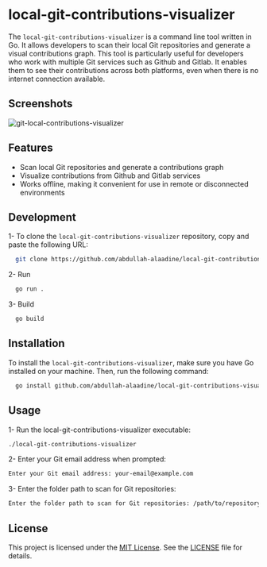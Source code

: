 # local-git-contributions-visualizer

The `local-git-contributions-visualizer` is a command line tool written in Go. It allows developers to scan their local Git repositories and generate a visual contributions graph. This tool is particularly useful for developers who work with multiple Git services such as Github and Gitlab. It enables them to see their contributions across both platforms, even when there is no internet connection available.

## Screenshots

![git-local-contributions-visualizer](https://raw.githubusercontent.com/abdullah-alaadine/local-git-contributions-visualizer/main/assets/screenshot.png)

## Features

- Scan local Git repositories and generate a contributions graph
- Visualize contributions from Github and Gitlab services
- Works offline, making it convenient for use in remote or disconnected environments

## Development

1- To clone the `local-git-contributions-visualizer` repository, copy and paste the following URL:

```bash
  git clone https://github.com/abdullah-alaadine/local-git-contributions-visualizer.git
```

2- Run

```bash
  go run .
```

3- Build

```bash
  go build
```
## Installation

To install the `local-git-contributions-visualizer`, make sure you have Go installed on your machine. Then, run the following command:

```bash
  go install github.com/abdullah-alaadine/local-git-contributions-visualizer@latest
```

## Usage

1- Run the local-git-contributions-visualizer executable:

```bash
./local-git-contributions-visualizer

```

2- Enter your Git email address when prompted:

```bash
Enter your Git email address: your-email@example.com

```

3- Enter the folder path to scan for Git repositories:

```bash
Enter the folder path to scan for Git repositories: /path/to/repository
```

## License

This project is licensed under the [MIT License](https://github.com/abdullah-alaadine/local-git-contributions-visualizer/blob/main/LICENSE). See the [LICENSE](https://github.com/abdullah-alaadine/local-git-contributions-visualizer/blob/main/LICENSE) file for details.

